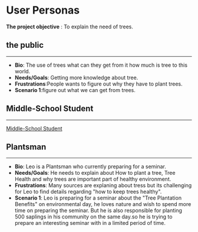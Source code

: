 # User Personas

**The project objective** : To explain the need of trees.

## the public 

---

- **Bio**: The use of trees what can they get from it how much is tree to this
  world.
- **Needs/Goals**: Getting more knowledge about tree.
- **Frustrations**:People wants to figure out why they have to plant trees.
- **Scenario 1**:figure out what we can get from trees.

## Middle-School Student

---

[Middle-School Student](https://www.semrush.com/persona/share/M4pKsPJ074aa2P--nmTRP3-Xg5Z-dTvDGzSQUy8FlcI/)

## Plantsman

---

- **Bio**: Leo is a Plantsman who currently preparing for a seminar.
- **Needs/Goals**: He needs to explain about How to plant a tree, Tree Health
  and why trees are important part of healthy environment.
- **Frustrations**: Many sources are explaning about tress but its challenging
  for Leo to find details regarding "how to keep trees healthy".
- **Scenario 1**: Leo is preparing for a seminar about the "Tree Plantation
  Benefits" on environmental day, he loves nature and wish to spend more time on
  preparing the seminar. But he is also responsible for planting 500 saplings in
  his community on the same day.so he is trying to prepare an interesting
  seminar with in a limited period of time.
